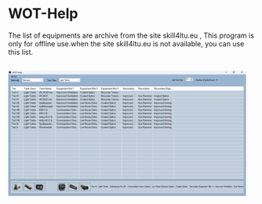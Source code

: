 # WOT-Help
The list of equipments are archive from the site skill4ltu.eu , This program is only for offline use.when the site skill4ltu.eu is not available, you can use this list. 

## <img src="https://raw.githubusercontent.com/alipanahii/WOT-Help/main/ScreenShots/Screenshot_1.png" height="256"/>
